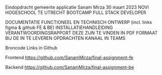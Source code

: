 Eindopdracht gemeente applicatie
Sanam Mirza
30 maart 2023
NOVI HOGESCHOOL TE UTRECHT
BOOTCAMP FULL STACK DEVELOPER

DOCUMENTATIE
FUNCTIONEEL EN TECHNISCH ONTWERP (incl. links figma & github FE & BE)
INSTALLATIEHANDLEIDING
VERANTWOORDINGSRAPPORT
DEZE ZIJN TE VINDEN IN PDF FORMAAT BIJ DE IN TE LEVEREN 
OPDRACHTEN KANAAL IN TEAMS

Broncode Links in Github

Frontend
https://github.com/SanamMirza/final-assignment-fe

Backend
https://github.com/SanamMirza/final-assignment-be


